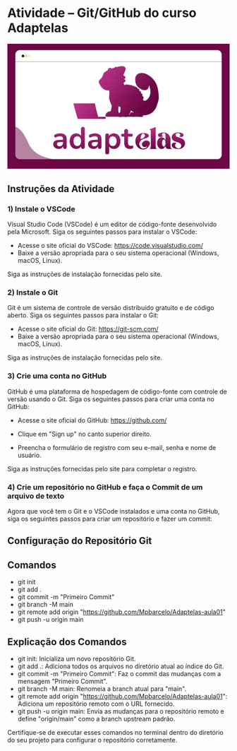 # Atividade – Git/GitHub do curso Adaptelas
![Logo do Adaptelas](./img/logo.jpeg)


## Instruções da Atividade

### 1) Instale o VSCode
 Visual Studio Code (VSCode) é um editor de código-fonte desenvolvido pela Microsoft. Siga os seguintes passos para instalar o VSCode:

- Acesse o site oficial do VSCode: https://code.visualstudio.com/
- Baixe a versão apropriada para o seu sistema operacional (Windows, macOS, Linux).

Siga as instruções de instalação fornecidas pelo site.

### 2) Instale o Git
 Git é um sistema de controle de versão distribuído gratuito e de código aberto. Siga os seguintes passos para instalar o Git:

- Acesse o site oficial do Git: https://git-scm.com/
- Baixe a versão apropriada para o seu sistema operacional (Windows, macOS, Linux).

Siga as instruções de instalação fornecidas pelo site.

### 3) Crie uma conta no GitHub

 GitHub é uma plataforma de hospedagem de código-fonte com controle de versão usando o Git. 
 Siga os seguintes passos para criar uma conta no GitHub:

- Acesse o site oficial do GitHub: https://github.com/

- Clique em "Sign up" no canto superior direito.
- Preencha o formulário de registro com seu e-mail, senha e nome de usuário.

Siga as instruções fornecidas pelo site para completar o registro.

### 4) Crie um repositório no GitHub e faça o Commit de um arquivo de texto
 Agora que você tem o Git e o VSCode instalados e uma conta no GitHub, siga os seguintes passos para criar um repositório e fazer um commit:

## Configuração do Repositório Git

## Comandos

- git init
- git add .
- git commit -m "Primeiro Commit"
- git branch -M main
- git remote add origin "https://github.com/Mpbarcelo/Adaptelas-aula01"
- git push -u origin main
## Explicação dos Comandos
- git init: Inicializa um novo repositório Git.
- git add .: Adiciona todos os arquivos no diretório atual ao índice do Git.
- git commit -m "Primeiro Commit": Faz o commit das mudanças com a mensagem "Primeiro Commit".
- git branch -M main: Renomeia a branch atual para "main".
- git remote add origin "https://github.com/Mpbarcelo/Adaptelas-aula01": Adiciona um repositório remoto com o URL fornecido.
- git push -u origin main: Envia as mudanças para o repositório remoto e define "origin/main" como a branch upstream padrão.

Certifique-se de executar esses comandos no terminal dentro do diretório do seu projeto para configurar o repositório corretamente.

